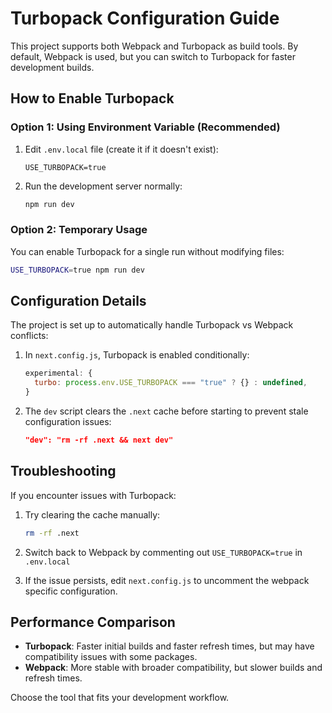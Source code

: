 # Turbopack Configuration Guide

This project supports both Webpack and Turbopack as build tools. By default, Webpack is used, but you can switch to Turbopack for faster development builds.

## How to Enable Turbopack

### Option 1: Using Environment Variable (Recommended)

1. Edit `.env.local` file (create it if it doesn't exist):

   ```
   USE_TURBOPACK=true
   ```

2. Run the development server normally:
   ```bash
   npm run dev
   ```

### Option 2: Temporary Usage

You can enable Turbopack for a single run without modifying files:

```bash
USE_TURBOPACK=true npm run dev
```

## Configuration Details

The project is set up to automatically handle Turbopack vs Webpack conflicts:

1. In `next.config.js`, Turbopack is enabled conditionally:

   ```javascript
   experimental: {
     turbo: process.env.USE_TURBOPACK === "true" ? {} : undefined,
   }
   ```

2. The `dev` script clears the `.next` cache before starting to prevent stale configuration issues:
   ```json
   "dev": "rm -rf .next && next dev"
   ```

## Troubleshooting

If you encounter issues with Turbopack:

1. Try clearing the cache manually:

   ```bash
   rm -rf .next
   ```

2. Switch back to Webpack by commenting out `USE_TURBOPACK=true` in `.env.local`

3. If the issue persists, edit `next.config.js` to uncomment the webpack specific configuration.

## Performance Comparison

- **Turbopack**: Faster initial builds and faster refresh times, but may have compatibility issues with some packages.
- **Webpack**: More stable with broader compatibility, but slower builds and refresh times.

Choose the tool that fits your development workflow.
